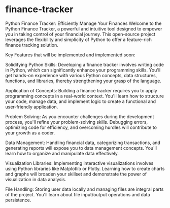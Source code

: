 # finance-tracker
Python Finance Tracker: Efficiently Manage Your Finances 
Welcome to the Python Finance Tracker, a powerful and intuitive tool designed to empower you in taking control of your financial journey. This open-source project leverages the flexibility and simplicity of Python to offer a feature-rich finance tracking solution.

Key Features that will be implemented and implemented soon:

Solidifying Python Skills: Developing a finance tracker involves writing code in Python, which can significantly enhance your programming skills. You'll get hands-on experience with various Python concepts, data structures, functions, and libraries, thereby strengthening your grasp of the language.

Application of Concepts: Building a finance tracker requires you to apply programming concepts in a real-world context. You'll learn how to structure your code, manage data, and implement logic to create a functional and user-friendly application.

Problem Solving: As you encounter challenges during the development process, you'll refine your problem-solving skills. Debugging errors, optimizing code for efficiency, and overcoming hurdles will contribute to your growth as a coder.

Data Management: Handling financial data, categorizing transactions, and generating reports will expose you to data management concepts. You'll learn how to organize and manipulate data effectively.

Visualization Libraries: Implementing interactive visualizations involves using Python libraries like Matplotlib or Plotly. Learning how to create charts and graphs will broaden your skillset and demonstrate the power of visualization in data analysis.

File Handling: Storing user data locally and managing files are integral parts of the project. You'll learn about file input/output operations and data persistence.
